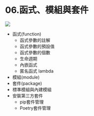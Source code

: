 <style>
.highlight {color:red}
.elegant {color:blue}
</style>

# 06.函式、模組與套件

![](https://hackmd.io/_uploads/SyGl9xdOn.png)

- 函式(function)
    - 函式參數的註解
    - 函式參數的預設值
    - 函式參數的個數
    - 生命週期
    - 內嵌函式
    - 匿名函式 lambda
- 模組(module)
- 套件(package)
- 標準模組與內建模組
- 安裝第三方套件
    - pip套件管理
    - Poetry套件管理